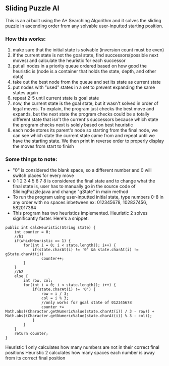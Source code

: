 ## Sliding Puzzle AI
This is an ai built using the A* Searching Algorithm and it solves the sliding puzzle in ascending order from any solvable user-inputted starting position.

### How this works:
1. make sure that the initial state is solvable (inversion count must be even)
2. if the current state is not the goal state, find successors(possible next moves) and calculate the heuristic for each successor
3. put all nodes in a priority queue ordered based on how good the heuristic is (node is a container that holds the state, depth, and other data)
4. take out the best node from the queue and set its state as current state
5. put nodes with "used" states in a set to prevent expanding the same states again
5. repeat 2-5 until current state is goal state
6. now, the current state is the goal state, but it wasn't solved in order of legal moves. To explain, the program just checks the best move and expands, but the next state the program checks could be a totally different state that isn't the current's successors because which state the program checks next is solely based on best heuristic
7. each node stores its parent's node so starting from the final node, we can see which state the current state came from and repeat until we have the starting state. We then print in reverse order to properly display the moves from start to finish

### Some things to note:
- "0" is considered the blank space, so a different number and 0 will switch places for every move
- 0  1  2
  3  4  5
  6  7  8
  is considered the final state and to change what the final state is, user has to manually go in the source code of SlidingPuzzle.java and change "gState" in main method
- To run the program using user-inputted initial state, type numbers 0-8 in any order with no spaces inbetween
  ex: 012345678, 102837456, 582017364
- This program has two heuristics implemented. Heuristic 2 solves significantly faster. Here's a snippet:

```
public int calcHeuristic(String state) {
	int counter = 0;
	//h1
	if(whichHeuristic == 1) {
		for(int i = 0; i < state.length(); i++) {
			if(state.charAt(i) != '0' && state.charAt(i) != gState.charAt(i))
				counter++;
		}
	}
	//h2
	else {
		int row, col;
		for(int i = 0; i < state.length(); i++) {
			if(state.charAt(i) != '0') {
				row = i / 3;
				col = i % 3;
				//only works for goal state of 012345678
				counter += Math.abs((Character.getNumericValue(state.charAt(i)) / 3 - row)) + Math.abs((Character.getNumericValue(state.charAt(i)) % 3 - col));
			}
		}
	}
	return counter;
}
```
Heuristic 1 only calculates how many numbers are not in their correct final positions
Heuristic 2 calculates how many spaces each number is away from its correct final position
